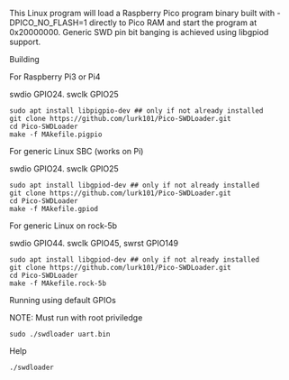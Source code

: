 This Linux program will load a Raspberry Pico program binary built with -DPICO_NO_FLASH=1 directly to Pico RAM and start the program
at 0x20000000. Generic SWD pin bit banging is achieved using libgpiod support.

Building

For Raspberry Pi3 or Pi4

swdio GPIO24. swclk GPIO25
```
sudo apt install libpigpio-dev ## only if not already installed
git clone https://github.com/lurk101/Pico-SWDLoader.git
cd Pico-SWDLoader
make -f MAkefile.pigpio
```

For generic Linux SBC (works on Pi)

swdio GPIO24. swclk GPIO25
```
sudo apt install libgpiod-dev ## only if not already installed
git clone https://github.com/lurk101/Pico-SWDLoader.git
cd Pico-SWDLoader
make -f MAkefile.gpiod
```

For generic Linux on rock-5b

swdio GPIO44. swclk GPIO45, swrst GPIO149
```
sudo apt install libgpiod-dev ## only if not already installed
git clone https://github.com/lurk101/Pico-SWDLoader.git
cd Pico-SWDLoader
make -f MAkefile.rock-5b
```

Running using default GPIOs

NOTE: Must run with root priviledge
```
sudo ./swdloader uart.bin
```

Help
```
./swdloader
```
